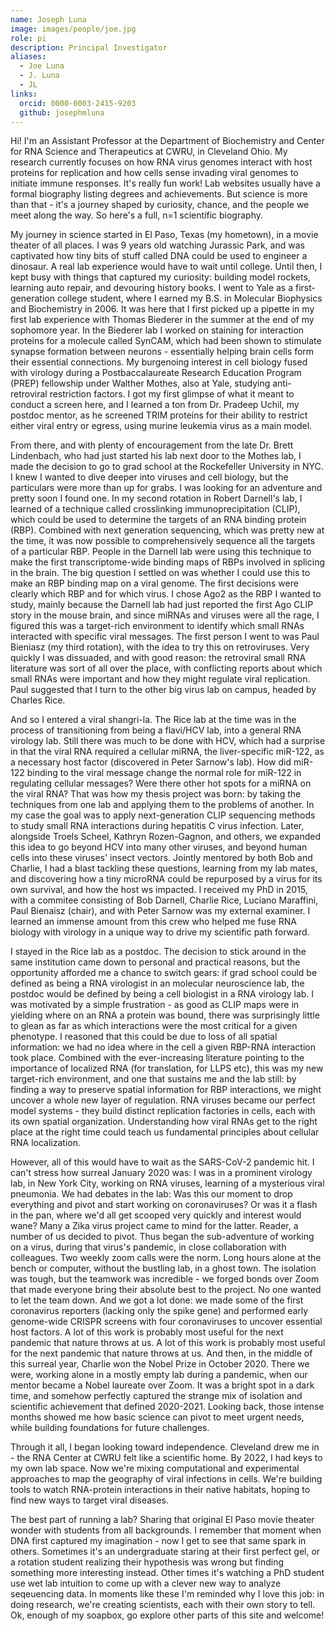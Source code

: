 ```yaml
---
name: Joseph Luna
image: images/people/joe.jpg
role: pi
description: Principal Investigator
aliases:
  - Joe Luna
  - J. Luna
  - JL
links:
  orcid: 0000-0003-2415-9203
  github: josephmluna
---
```


Hi! I'm an Assistant Professor at the Department of Biochemistry and Center for RNA Science and Therapeutics at CWRU, in Cleveland Ohio. My research currently focuses on how RNA virus genomes interact with host proteins for replication and how cells sense invading viral genomes to initiate immune responses. It's really fun work! Lab websites usually have a formal biography listing degrees and achievements. But science is more than that - it's a journey shaped by curiosity, chance, and the people we meet along the way. So here's a full, n=1 scientific biography.

My journey in science started in El Paso, Texas (my hometown), in a movie theater of all places. I was 9 years old watching Jurassic Park, and was captivated how tiny bits of stuff called DNA could be used to engineer a dinosaur. A real lab experience would have to wait until college. Until then, I kept busy with things that captured my curiosity: building model rockets, learning auto repair, and devouring history books. I went to Yale as a first-generation college student, where I earned my B.S. in Molecular Biophysics and Biochemistry in 2006. It was here that I first picked up a pipette in my first lab experience with Thomas Biederer in the summer at the end of my sophomore year. In the Biederer lab I worked on staining for interaction proteins for a molecule called SynCAM, which had been shown to stimulate synapse formation between neurons - essentially helping brain cells form their essential connections. My burgenoing interest in cell biology fused with virology during a Postbaccalaureate Research Education Program (PREP) fellowship under Walther Mothes, also at Yale, studying anti-retroviral restriction factors. I got my first glimpse of what it meant to conduct a screen here, and I learned a ton from Dr. Pradeep Uchil, my postdoc mentor, as he screened TRIM proteins for their ability to restrict either viral entry or egress, using murine leukemia virus as a main model.

From there, and with plenty of encouragement from the late Dr. Brett Lindenbach, who had just started his lab next door to the Mothes lab, I made the decision to go to grad school at the Rockefeller University in NYC. I knew I wanted to dive deeper into viruses and cell biology, but the particulars were more than up for grabs. I was looking for an adventure and pretty soon I found one. In my second rotation in Robert Darnell's lab, I learned of a technique called crosslinking immunoprecipitation (CLIP), which could be used to determine the targets of an RNA binding protein (RBP). Combined with next generation sequencing, which was pretty new at the time, it was now possible to comprehensively sequence all the targets of a particular RBP. People in the Darnell lab were using this technique to make the first transcriptome-wide binding maps of RBPs involved in splicing in the brain. The big question I settled on was whether I could use this to make an RBP binding map on a viral genome. The first decisions were clearly which RBP and for which virus. I chose Ago2 as the RBP I wanted to study, mainly because the Darnell lab had just reported the first Ago CLIP story in the mouse brain, and since miRNAs and viruses were all the rage, I figured this was a target-rich environment to identify which small RNAs interacted with specific viral messages. The first person I went to was Paul Bieniasz (my third rotation), with the idea to try this on retroviruses. Very quickly I was dissuaded, and with good reason: the retroviral small RNA literature was sort of all over the place, with conflicting reports about which small RNAs were important and how they might regulate viral replication. Paul suggested that I turn to the other big virus lab on campus, headed by Charles Rice.

And so I entered a viral shangri-la. The Rice lab at the time was in the process of transitioning from being a flavi/HCV lab, into a general RNA virology lab. Still there was much to be done with HCV, which had a surprise in that the viral RNA required a cellular miRNA, the liver-specific miR-122, as a necessary host factor (discovered in Peter Sarnow's lab). How did miR-122 binding to the viral message change the normal role for miR-122 in regulating cellular messages? Were there other hot spots for a miRNA on the viral RNA? That was how my thesis project was born: by taking the techniques from one lab and applying them to the problems of another. In my case the goal was to apply next-generation CLIP sequencing methods to study small RNA interactions during hepatitis C virus infection. Later, alongside Troels Scheel, Kathryn Rozen-Gagnon, and others, we expanded this idea to go beyond HCV into many other viruses, and beyond human cells into these viruses' insect vectors. Jointly mentored by both Bob and Charlie, I had a blast tackling these questions, learning from my lab mates, and discovering how a tiny microRNA could be repurposed by a virus for its own survival, and how the host ws impacted.  I received my PhD in 2015, with a commitee consisting of Bob Darnell, Charlie Rice, Luciano Maraffini, Paul Bienaisz (chair), and with Peter Sarnow was my external examiner. I learned an immense amount from this crew who helped me fuse RNA biology with virology in a unique way to drive my scientific path forward.

I stayed in the Rice lab as a postdoc. The decision to stick around in the same institution came down to personal and practical reasons, but the opportunity afforded me a chance to switch gears: if grad school could be defined as being a RNA virologist in an molecular neuroscience lab, the postdoc would be defined by being a cell biologist in a RNA virology lab. I was motivated by a simple frustration - as good as CLIP maps were in yielding where on an RNA a protein was bound, there was surprisingly little to glean as far as which interactions were the most critical for a given phenotype. I reasoned that this could be due to loss of all spatial information: we had no idea where in the cell a given RBP-RNA interaction took place. Combined with the ever-increasing literature pointing to the importance of localized RNA (for translation, for LLPS etc), this was my new target-rich environment, and one that sustains me and the lab still: by finding a way to preserve spatial information for RBP interactions,  we might uncover a whole new layer of regulation. RNA viruses became our perfect model systems - they build distinct replication factories in cells, each with its own spatial organization. Understanding how viral RNAs get to the right place at the right time could teach us fundamental principles about cellular RNA localization.

However, all of this would have to wait as the SARS-CoV-2 pandemic hit. I can't stress how surreal January 2020 was: I was in a  prominent virology lab, in New York City, working on RNA viruses, learning of a mysterious viral pneumonia. We had debates in the lab: Was this our moment to drop everything and pivot and start working on coronaviruses? Or was it a flash in the pan, where we'd all get scooped very quickly and interest would wane? Many a Zika virus project came to mind for the latter.  Reader, a number of us decided to pivot. Thus began the sub-adventure of working on a virus, during that virus's pandemic, in close collaboration with colleagues. Two weekly zoom calls were the norm. Long hours alone at the bench or computer, without the bustling lab, in a ghost town. The isolation was tough, but the teamwork was incredible - we forged bonds over Zoom that made everyone bring their absolute best to the project. No one wanted to let the team down. And we got a lot done: we made some of the first coronavirus reporters (lacking only the spike gene) and performed early genome-wide CRISPR screens with four coronaviruses to uncover essential host factors. A lot of this work is probably most useful for the next pandemic that nature throws at us. A lot of this work is probably most useful for the next pandemic that nature throws at us. And then, in the middle of this surreal year, Charlie won the Nobel Prize in October 2020. There we were, working alone in a mostly empty lab during a pandemic, when our mentor became a Nobel laureate over Zoom. It was a bright spot in a dark time, and somehow perfectly captured the strange mix of isolation and scientific achievement that defined 2020-2021. Looking back, those intense months showed me how basic science can pivot to meet urgent needs, while building foundations for future challenges. 

Through it all, I began looking toward independence. Cleveland drew me in - the RNA Center at CWRU felt like a scientific home. By 2022, I had keys to my own lab space. Now we're mixing computational and experimental approaches to map the geography of viral infections in cells. We're building tools to watch RNA-protein interactions in their native habitats, hoping to find new ways to target viral diseases.

The best part of running a lab? Sharing that original El Paso movie theater wonder with students from all backgrounds. I remember that moment when DNA first captured my imagination - now I get to see that same spark in others. Sometimes it's an undergraduate staring at their first perfect gel, or a rotation student realizing their hypothesis was wrong but finding something more interesting instead. Other times it's watching a PhD student use wet lab intuition to come up with a clever new way to analyze seqeuencing data. In moments like these I'm reminded why I love this job: in doing research, we're creating scientists, each with their own story to tell. Ok, enough of my soapbox, go explore other parts of this site and welcome! 

